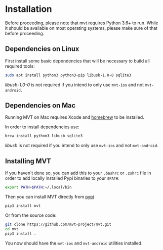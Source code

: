 # Installation

Before proceeding, please note that mvt requires Python 3.6+ to run. While it should be available on most operating systems, please make sure of that before proceeding.

## Dependencies on Linux

First install some basic dependencies that will be necessary to build all required tools:

```bash
sudo apt install python3 python3-pip libusb-1.0-0 sqlite3
```

*libusb-1.0-0* is not required if you intend to only use `mvt-ios` and not `mvt-android`.

## Dependencies on Mac

Running MVT on Mac requires Xcode and [homebrew](https://brew.sh) to be installed.

In order to install dependencies use:

```bash
brew install python3 libusb sqlite3
```

*libusb* is not required if you intend to only use `mvt-ios` and not `mvt-android`.

## Installing MVT

If you haven't done so, you can add this to your `.bashrc` or `.zshrc` file in order to add locally installed Pypi binaries to your `$PATH`:

```bash
export PATH=$PATH:~/.local/bin
```

Then you can install MVT directly from [pypi](https://pypi.org/project/mvt/)

```bash
pip3 install mvt
```

Or from the source code:

```bash
git clone https://github.com/mvt-project/mvt.git
cd mvt
pip3 install .
```

You now should have the `mvt-ios` and `mvt-android` utilities installed.
